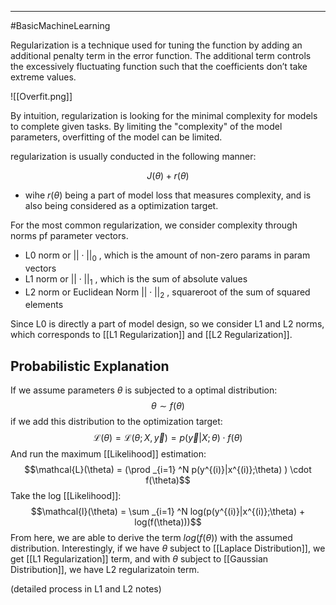----
#BasicMachineLearning 

Regularization is a technique used for tuning the function by adding an additional penalty term in the error function. The additional term controls the excessively fluctuating function such that the coefficients don’t take extreme values.

![[Overfit.png]]

By intuition, regularization is looking for the minimal complexity for models to complete given tasks. By limiting the "complexity" of the model parameters, overfitting of the model can be limited. 

regularization is usually conducted in the following manner:

$$J(\theta) + r(\theta)$$

- wihe $r(\theta)$ being a part of model loss that measures complexity, and is also being considered as a optimization target.

For the most common regularization, we consider complexity through norms pf parameter vectors.

- L0 norm or $||\cdot||_0$ , which is the amount of non-zero params in param vectors
- L1 norm or $||\cdot||_1$ , which is the sum of absolute values
- L2 norm or Euclidean Norm $||\cdot||_2$ , squareroot of  the sum of squared elements

Since L0 is directly a part of model design, so we consider L1 and L2 norms, which corresponds to [[L1 Regularization]] and [[L2 Regularization]].

## Probabilistic Explanation

If we assume parameters $\theta$ is subjected to a optimal distribution:
$$\theta \sim f(\theta)$$
if we add this distribution to the optimization target:
$$\mathcal{L}(\theta) = \mathcal{L}(\theta;X,\vec{y}) = p(\vec{y}|X;\theta) \cdot f(\theta)$$
And run the maximum [[Likelihood]] estimation:
$$\mathcal{L}(\theta) = (\prod _{i=1} ^N p(y^{(i)}|x^{(i)};\theta) ) \cdot f(\theta)$$
Take the log [[Likelihood]]:
$$\mathcal{l}(\theta) = \sum _{i=1} ^N log(p(y^{(i)}|x^{(i)};\theta) + log(f(\theta)))$$
From here, we are able to derive the term $log(f(\theta))$ with the assumed distribution. Interestingly, if we have $\theta$ subject to [[Laplace Distribution]], we get [[L1 Regularization]] term, and with $\theta$ subject to [[Gaussian Distribution]], we have L2 regularizatoin term. 

(detailed process in L1 and L2 notes)
